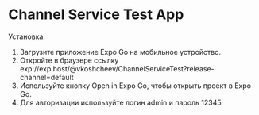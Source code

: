 # Channel Service Test App

Установка:

1. Загрузите приложение Expo Go на мобильное устройство.
2. Откройте в браузере ссылку exp://exp.host/@vkoshcheev/ChannelServiceTest?release-channel=default
3. Используйте кнопку Open in Expo Go, чтобы открыть проект в Expo Go.
4. Для авторизации используйте логин admin и пароль 12345.
